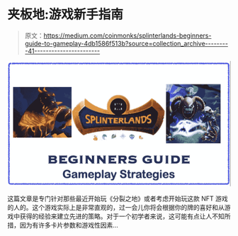 # 夹板地:游戏新手指南

> 原文：<https://medium.com/coinmonks/splinterlands-beginners-guide-to-gameplay-4db1586f513b?source=collection_archive---------41----------------------->

![](img/675c9b39767c6116cf3f32d2d3e3fde0.png)

这篇文章是专门针对那些最近开始玩《分裂之地》或者考虑开始玩这款 NFT 游戏的人的。这个游戏实际上是非常直观的，过一会儿你将会根据你的牌的喜好和从游戏中获得的经验来建立先进的策略。对于一个初学者来说，这可能有点让人不知所措，因为有许多卡片参数和游戏性因素…